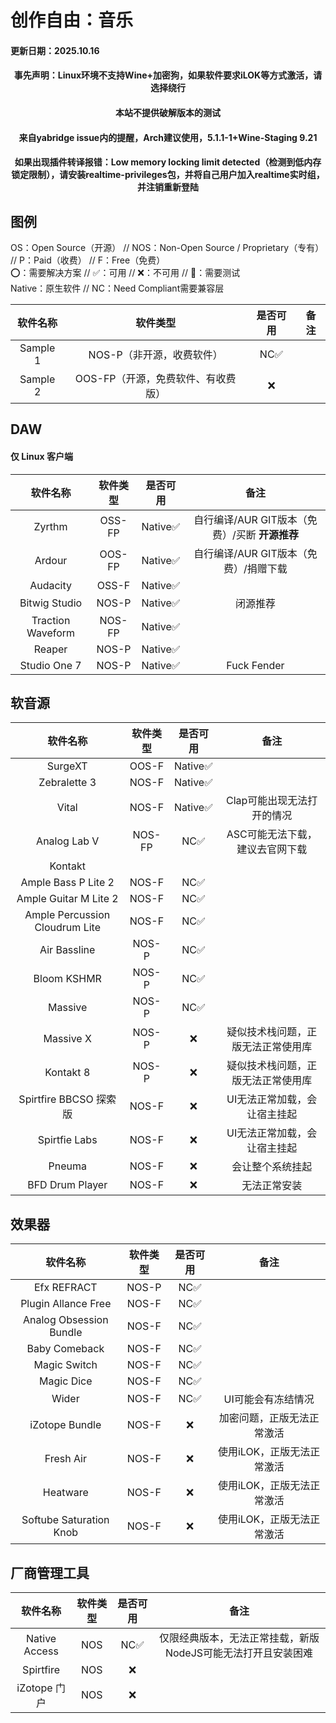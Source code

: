 # 创作自由：音乐
#### 更新日期：2025.10.16
#### <center>事先声明：Linux环境不支持Wine+加密狗，如果软件要求iLOK等方式激活，请选择绕行</center>
#### <center>本站不提供破解版本的测试</center>
#### <center>来自yabridge issue内的提醒，Arch建议使用，5.1.1-1+Wine-Staging 9.21</center>
#### <center>如果出现插件转译报错：Low memory locking limit detected（检测到低内存锁定限制），请安装realtime-privileges包，并将自己用户加入realtime实时组，并注销重新登陆</center>

## 图例

OS：Open Source（开源） // NOS：Non-Open Source / Proprietary（专有） // P：Paid（收费） // F：Free（免费）<br>
⭕：需要解决方案 // ✅：可用 // ❌：不可用 // 🔧：需要测试<br>
Native：原生软件 // NC：Need Compliant需要兼容层<br>

| 软件名称 | 软件类型 | 是否可用 | 备注 |
| :-----: | :-----: | :-----: | :-----: |
| Sample 1 | NOS-P（非开源，收费软件） | NC✅ |  |
| Sample 2 | OOS-FP（开源，免费软件、有收费版） | ❌ | |

## DAW

#### 仅 Linux 客户端

| 软件名称 | 软件类型 | 是否可用 | 备注 |
| :-----: | :-----: | :-----: | :-----: |
| Zyrthm | OSS-FP | Native✅ | 自行编译/AUR GIT版本（免费）/买断 **开源推荐** | 
| Ardour | OOS-FP | Native✅ | 自行编译/AUR GIT版本（免费）/捐赠下载 | 
| Audacity | OSS-F | Native✅ |  | 
| Bitwig Studio | NOS-P | Native✅ | 闭源推荐 |
| Traction Waveform | NOS-FP | Native✅ |  |
| Reaper | NOS-P | Native✅ |  |
| Studio One 7 | NOS-P | Native✅ | Fuck Fender | 

## 软音源

| 软件名称 | 软件类型 | 是否可用 | 备注 |
| :-----: | :-----: | :-----: | :-----: |
| SurgeXT | OOS-F | Native✅ |  |
| Zebralette 3 | NOS-F | Native✅ |  |
| Vital | NOS-F | Native✅ | Clap可能出现无法打开的情况 |
| Analog Lab V | NOS-FP | NC✅ | ASC可能无法下载，建议去官网下载 |
| Kontakt 
| Ample Bass P Lite 2 | NOS-F | NC✅ |  |
| Ample Guitar M Lite 2 | NOS-F | NC✅ |  |
| Ample Percussion Cloudrum Lite | NOS-F | NC✅ |  |
| Air Bassline | NOS-P | NC✅ |  |
| Bloom KSHMR | NOS-P | NC✅ |  |
| Massive | NOS-P | NC✅ |  |
| Massive X | NOS-P | ❌ | 疑似技术栈问题，正版无法正常使用库 |
| Kontakt 8 | NOS-P | ❌ | 疑似技术栈问题，正版无法正常使用库 |
| Spirtfire BBCSO 探索版 | NOS-F | ❌ | UI无法正常加载，会让宿主挂起 | 
| Spirtfie Labs | NOS-F | ❌ | UI无法正常加载，会让宿主挂起 |
| Pneuma | NOS-F | ❌ | 会让整个系统挂起 |
| BFD Drum Player | NOS-F | ❌ | 无法正常安装 |

## 效果器

| 软件名称 | 软件类型 | 是否可用 | 备注 |
| :-----: | :-----: | :-----: | :-----: |
| Efx REFRACT | NOS-P | NC✅ |  |
| Plugin Allance Free | NOS-F | NC✅ |  |
| Analog Obsession Bundle | NOS-F | NC✅ |  |
| Baby Comeback | NOS-F | NC✅ | |
| Magic Switch | NOS-F | NC✅ | |
| Magic Dice | NOS-F | NC✅ | |
| Wider | NOS-F | NC✅ | UI可能会有冻结情况 |
| iZotope Bundle | NOS-F | ❌ | 加密问题，正版无法正常激活 |
| Fresh Air | NOS-F | ❌ | 使用iLOK，正版无法正常激活 | 
| Heatware | NOS-F | ❌ | 使用iLOK，正版无法正常激活 | 
| Softube Saturation Knob | NOS-F | ❌ | 使用iLOK，正版无法正常激活 | 

## 厂商管理工具

| 软件名称 | 软件类型 | 是否可用 | 备注 |
| :-----: | :-----: | :-----: | :-----: |
| Native Access | NOS | NC✅ | 仅限经典版本，无法正常挂载，新版NodeJS可能无法打开且安装困难 |
| Spirtfire | NOS | ❌ |  |
| iZotope 门户 | NOS | ❌ |  | 
